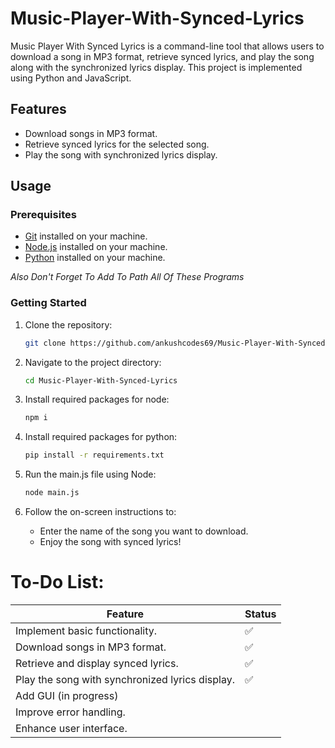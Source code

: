 # Music-Player-With-Synced-Lyrics

Music Player With Synced Lyrics is a command-line tool that allows users to download a song in MP3 format, retrieve synced lyrics, and play the song along with the synchronized lyrics display. This project is implemented using Python and JavaScript.

## Features

- Download songs in MP3 format.
- Retrieve synced lyrics for the selected song.
- Play the song with synchronized lyrics display.

## Usage

### Prerequisites

- [Git](https://git-scm.com/downloads) installed on your machine.
- [Node.js](https://nodejs.org/en/download) installed on your machine.
- [Python](https://www.python.org/downloads) installed on your machine.

*Also Don't Forget To Add To Path All Of These Programs*

### Getting Started

1. Clone the repository:

   ```bash
   git clone https://github.com/ankushcodes69/Music-Player-With-Synced-Lyrics.git

2. Navigate to the project directory:

   ```bash
   cd Music-Player-With-Synced-Lyrics

3. Install required packages for node:
   
   ```bash
   npm i

4. Install required packages for python:

   ```bash
   pip install -r requirements.txt

5. Run the main.js file using Node:

   ```bash
   node main.js

6. Follow the on-screen instructions to:

    - Enter the name of the song you want to download.
    - Enjoy the song with synced lyrics!


# To-Do List:
| Feature  | Status |
| ------------- | ------------- |
| Implement basic functionality. | ✅  |
| Download songs in MP3 format. | ✅  |
| Retrieve and display synced lyrics. | ✅  |
| Play the song with synchronized lyrics display. | ✅  |
| Add GUI (in progress) |   |
| Improve error handling. |   |
| Enhance user interface. |   |
